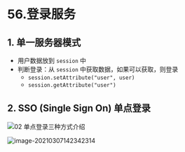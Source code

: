 # 56.登录服务

## 1. 单一服务器模式

- 用户数据放到 `session` 中
- 判断登录：从 `session` 中获取数据，如果可以获取，则登录
  - `session.setAttribute("user", user)`
  - `session.getAttribute("user")`

## 2. SSO (Single Sign On) 单点登录









![02 单点登录三种方式介绍](https://raw.githubusercontent.com/TWDH/Leetcode-From-Zero/pictures/img/02%20%E5%8D%95%E7%82%B9%E7%99%BB%E5%BD%95%E4%B8%89%E7%A7%8D%E6%96%B9%E5%BC%8F%E4%BB%8B%E7%BB%8D.png)

![image-20210307142342314](https://raw.githubusercontent.com/TWDH/Leetcode-From-Zero/pictures/img/image-20210307142342314.png)
